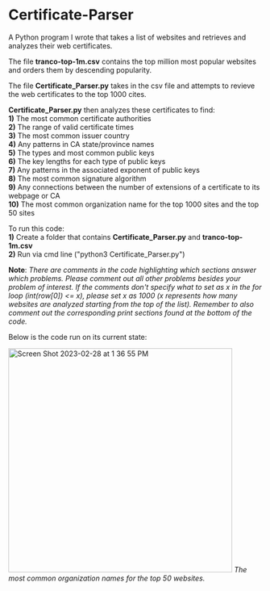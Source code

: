 # Certificate-Parser

A Python program I wrote that takes a list of websites and retrieves and analyzes their web certificates.

The file **tranco-top-1m.csv** contains the top million most popular websites and orders them by descending popularity. 

The file **Certificate_Parser.py** takes in the csv file and attempts to revieve the web certificates to the top 1000 cites. 

**Certificate_Parser.py** then analyzes these certificates to find: <br>
  **1)** The most common certificate authorities <br>
  **2)** The range of valid certificate times <br>
  **3)** The most common issuer country <br> 
  **4)** Any patterns in CA state/province names <br>
  **5)** The types and most common public keys <br>
  **6)** The key lengths for each type of public keys <br>
  **7)** Any patterns in the associated exponent of public keys <br>
  **8)** The most common signature algorithm <br>
  **9)** Any connections between the number of extensions of a certificate to its webpage or CA <br>
  **10)** The most common organization name for the top 1000 sites and the top 50 sites

To run this code: <br>
  **1)** Create a folder that contains **Certificate_Parser.py** and **tranco-top-1m.csv** <br>
  **2)** Run via cmd line ("python3 Certificate_Parser.py")
  
**Note**: *There are comments in the code highlighting which sections answer which problems. Please comment out all other problems besides your problem of interest. If the comments don't specify what to set as x in the for loop (int(row[0]) <= x), please set x as 1000 (x represents how many websites are analyzed starting from the top of the list). Remember to also comment out the corresponding print sections found at the bottom of the code.*

Below is the code run on its current state:

<img width="444" alt="Screen Shot 2023-02-28 at 1 36 55 PM" src="https://user-images.githubusercontent.com/125074849/221960331-728acf8e-d9bb-46fc-868b-70ef91429767.png"> *The most common organization names for the top 50 websites.*
